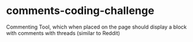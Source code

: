 # comments-coding-challenge
Commenting Tool, which when placed on the page should display a block with comments with threads (similar to Reddit)
